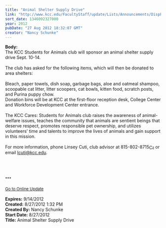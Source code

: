 ```yaml
---
title: "Animal Shelter Supply Drive"
link: "http://www.kcc.edu/FacultyStaff/update/Lists/Announcements/DispForm.aspx?ID=796"
sort_date: 1346092327000
year: 2012
pubDate: "27 Aug 2012 18:32:07 GMT"
creator: "Nancy Schunke"
---
```


<div><b>Body:</b> <div class="ExternalClass895CDA32AA1F435AA413FCD4999394BF">
<div>The KCC Students for Animals club will sponsor an animal shelter supply drive Sept. 10-14.</div>
<div> </div>
<div>The club has asked for the following items, which will then be donated to area shelters:</div>
<div> </div>
<div>Bleach, paper towels, dish soap, garbage bags, aloe and oatmeal shampoo, scoopable cat litter, litter scoopers, cat bowls, kitten food, scratch posts, and Purina puppy chow.</div>
<div>Donation bins will be at KCC at the first-floor reception desk, College Center and Workforce Development Center entrance.</div>
<div> </div>
<div>The KCC Cares: Students for Animals club raises the awareness of animal-welfare issues, teaches the community that animals are sentient beings that deserve respect, promotes responsible pet ownership, and utilizes volunteers’ time and talents to improve the lives of animals and gain support in this mission. </div>
<div> </div>
<div>For more information, phone Linsey Cuti, club advisor at <span style="white-space:nowrap" class="baec5a81-e4d6-4674-97f3-e9220f0136c1">815-802-8715<a style="border-bottom:medium none;position:static !important;border-left:medium none;margin:0px;width:16px;bottom:0px;display:inline;white-space:nowrap;float:none;height:16px;vertical-align:middle;overflow:hidden;border-top:medium none;top:0px;cursor:hand;right:0px;border-right:medium none;left:0px" title="Call: 815-802-8715" href="#"><img style="border-bottom:medium none;position:static !important;border-left:medium none;margin:0px;width:16px;bottom:0px;display:inline;white-space:nowrap;float:none;height:16px;vertical-align:middle;overflow:hidden;border-top:medium none;top:0px;cursor:hand;right:0px;border-right:medium none;left:0px" title="Call: 815-802-8715" /></a></span> or email <a href="mailto:lcuti@kcc.edu">lcuti@kcc.edu</a>.</div>
<div> </div>
<div> </div>
<div><br />
<div> </div>
<div>
<div><font size="2">***</font></div>
<div><font size="2"></font> </div>
<div><font size="2"><a href="/FacultyStaff/update/Pages/dailyupdate.aspx">Go to Online Update</a></font><font size="2"></font></div>
<div><font size="2"> </div></font></div></div></div></div>
<div><b>Expires:</b> 9/14/2012</div>
<div><b>Created:</b> 8/27/2012 1:32 PM</div>
<div><b>Created By:</b> Nancy Schunke</div>
<div><b>Start Date:</b> 8/27/2012</div>
<div><b>Title:</b> Animal Shelter Supply Drive</div>
